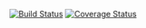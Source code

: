 [![Build Status](https://travis-ci.org/HarkHem/gtest.svg?branch=master)](https://travis-ci.org/HarkHem/gtest)
[![Coverage Status](https://coveralls.io/repos/HarkHem/gtest/badge.svg?branch=master)](https://coveralls.io/github/HarkHem/gtest?branch=master)
